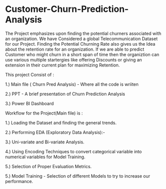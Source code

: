 # Customer-Churn-Prediction-Analysis
The Project emphasizes upon finding the potential churners associated with an organization. We have Considered a global Telecommunication Dataset for our Project.
Finding the Potential Churning Rate also gives us the Idea about the retention rate for an organization. If we are able to predict Customer who might churn in a short span of time 
then the organiztion can use various multiple startergies like offering Discounts or giving an extension in their current plan for maximizing Retention.

This project Consist of :

1.) Main file ( Churn Pred Analysis) - Where all the code is wriiten

2.) PPT - A brief presentation of Churn Prediction Analysis

3.) Power BI Dashboard

 Workflow for the Project(Main file) is :
 
 1.) Loading the Dataset and finding the general trends.
 
 2.) Performing EDA (Exploratory Data Analysis):- 
 
 3.) Uni-variate and Bi-variate Analysis.
 
 4.) Using Encoding Techniques to convert categorical variable into numerical variables for Model Training.
 
 5.) Selection of Proper Evaluation Metrics. 
 
 5.) Model Training - Selection of different Models to try to increase our performance.

